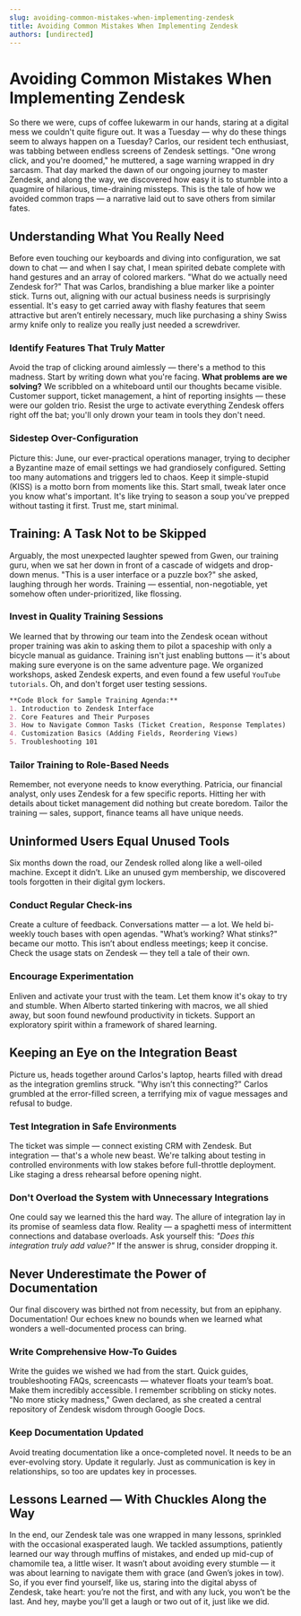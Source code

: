 ```yaml
---
slug: avoiding-common-mistakes-when-implementing-zendesk
title: Avoiding Common Mistakes When Implementing Zendesk
authors: [undirected]
---
```



# Avoiding Common Mistakes When Implementing Zendesk

So there we were, cups of coffee lukewarm in our hands, staring at a digital mess we couldn't quite figure out. It was a Tuesday — why do these things seem to always happen on a Tuesday? Carlos, our resident tech enthusiast, was tabbing between endless screens of Zendesk settings. "One wrong click, and you're doomed," he muttered, a sage warning wrapped in dry sarcasm. That day marked the dawn of our ongoing journey to master Zendesk, and along the way, we discovered how easy it is to stumble into a quagmire of hilarious, time-draining missteps. This is the tale of how we avoided common traps — a narrative laid out to save others from similar fates.

## Understanding What You Really Need

Before even touching our keyboards and diving into configuration, we sat down to chat — and when I say chat, I mean spirited debate complete with hand gestures and an array of colored markers. "What do we actually need Zendesk for?" That was Carlos, brandishing a blue marker like a pointer stick. Turns out, aligning with our actual business needs is surprisingly essential. It's easy to get carried away with flashy features that seem attractive but aren’t entirely necessary, much like purchasing a shiny Swiss army knife only to realize you really just needed a screwdriver.

### Identify Features That Truly Matter

Avoid the trap of clicking around aimlessly — there's a method to this madness. Start by writing down what you're facing. **What problems are we solving?** We scribbled on a whiteboard until our thoughts became visible. Customer support, ticket management, a hint of reporting insights — these were our golden trio. Resist the urge to activate everything Zendesk offers right off the bat; you'll only drown your team in tools they don't need. 

### Sidestep Over-Configuration

Picture this: June, our ever-practical operations manager, trying to decipher a Byzantine maze of email settings we had grandiosely configured. Setting too many automations and triggers led to chaos. Keep it simple-stupid (KISS) is a motto born from moments like this. Start small, tweak later once you know what's important. It's like trying to season a soup you've prepped without tasting it first. Trust me, start minimal.

## Training: A Task Not to be Skipped

Arguably, the most unexpected laughter spewed from Gwen, our training guru, when we sat her down in front of a cascade of widgets and drop-down menus. "This is a user interface or a puzzle box?" she asked, laughing through her words. Training — essential, non-negotiable, yet somehow often under-prioritized, like flossing.

### Invest in Quality Training Sessions

We learned that by throwing our team into the Zendesk ocean without proper training was akin to asking them to pilot a spaceship with only a bicycle manual as guidance. Training isn't just enabling buttons — it's about making sure everyone is on the same adventure page. We organized workshops, asked Zendesk experts, and even found a few useful `YouTube tutorials`. Oh, and don't forget user testing sessions. 

```markdown
**Code Block for Sample Training Agenda:**
1. Introduction to Zendesk Interface
2. Core Features and Their Purposes
3. How to Navigate Common Tasks (Ticket Creation, Response Templates)
4. Customization Basics (Adding Fields, Reordering Views)
5. Troubleshooting 101 
```

### Tailor Training to Role-Based Needs

Remember, not everyone needs to know everything. Patricia, our financial analyst, only uses Zendesk for a few specific reports. Hitting her with details about ticket management did nothing but create boredom. Tailor the training — sales, support, finance teams all have unique needs. 

## Uninformed Users Equal Unused Tools

Six months down the road, our Zendesk rolled along like a well-oiled machine. Except it didn’t. Like an unused gym membership, we discovered tools forgotten in their digital gym lockers.

### Conduct Regular Check-ins 

Create a culture of feedback. Conversations matter — a lot. We held bi-weekly touch bases with open agendas. "What’s working? What stinks?" became our motto. This isn’t about endless meetings; keep it concise. Check the usage stats on Zendesk — they tell a tale of their own.

### Encourage Experimentation

Enliven and activate your trust with the team. Let them know it's okay to try and stumble. When Alberto started tinkering with macros, we all shied away, but soon found newfound productivity in tickets. Support an exploratory spirit within a framework of shared learning.

## Keeping an Eye on the Integration Beast

Picture us, heads together around Carlos's laptop, hearts filled with dread as the integration gremlins struck. "Why isn’t this connecting?" Carlos grumbled at the error-filled screen, a terrifying mix of vague messages and refusal to budge.

### Test Integration in Safe Environments

The ticket was simple — connect existing CRM with Zendesk. But integration — that's a whole new beast. We're talking about testing in controlled environments with low stakes before full-throttle deployment. Like staging a dress rehearsal before opening night.

### Don't Overload the System with Unnecessary Integrations

One could say we learned this the hard way. The allure of integration lay in its promise of seamless data flow. Reality — a spaghetti mess of intermittent connections and database overloads. Ask yourself this: *"Does this integration truly add value?"* If the answer is shrug, consider dropping it.

## Never Underestimate the Power of Documentation

Our final discovery was birthed not from necessity, but from an epiphany. Documentation! Our echoes knew no bounds when we learned what wonders a well-documented process can bring.

### Write Comprehensive How-To Guides

Write the guides we wished we had from the start. Quick guides, troubleshooting FAQs, screencasts — whatever floats your team’s boat. Make them incredibly accessible. I remember scribbling on sticky notes. "No more sticky madness," Gwen declared, as she created a central repository of Zendesk wisdom through Google Docs.

### Keep Documentation Updated

Avoid treating documentation like a once-completed novel. It needs to be an ever-evolving story. Update it regularly. Just as communication is key in relationships, so too are updates key in processes.

## Lessons Learned — With Chuckles Along the Way

In the end, our Zendesk tale was one wrapped in many lessons, sprinkled with the occasional exasperated laugh. We tackled assumptions, patiently learned our way through muffins of mistakes, and ended up mid-cup of chamomile tea, a little wiser. It wasn’t about avoiding every stumble — it was about learning to navigate them with grace (and Gwen’s jokes in tow). So, if you ever find yourself, like us, staring into the digital abyss of Zendesk, take heart: you’re not the first, and with any luck, you won’t be the last. And hey, maybe you'll get a laugh or two out of it, just like we did.